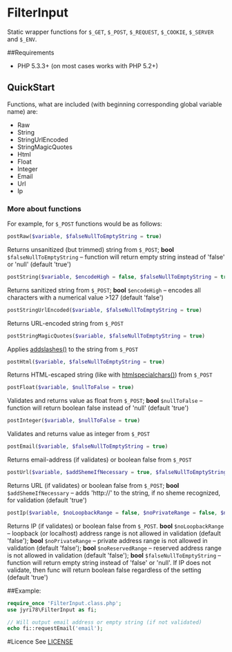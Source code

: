 # FilterInput
Static wrapper functions for `$_GET`, `$_POST`, `$_REQUEST`, `$_COOKIE`, `$_SERVER` and `$_ENV`.

##Requirements
* PHP 5.3.3+  (on most cases works with PHP 5.2+)

## QuickStart
Functions, what are included (with beginning corresponding global variable name) are:
* Raw
* String
* StringUrlEncoded
* StringMagicQuotes
* Html
* Float
* Integer
* Email
* Url
* Ip

### More about functions
For example, for `$_POST` functions would be as follows:

```php
postRaw($variable, $falseNullToEmptyString = true)
```
Returns unsanitized (but trimmed) string from `$_POST`;
**bool** `$falseNullToEmptyString` – function will return empty string instead of 'false' or 'null' (default 'true')

```php
postString($variable, $encodeHigh = false, $falseNullToEmptyString = true)
```
Returns sanitized string from `$_POST`;
**bool** `$encodeHigh` – encodes all characters with a numerical value >127 (default 'false')

```php
postStringUrlEncoded($variable, $falseNullToEmptyString = true)
```
Returns URL-encoded string from `$_POST`

```php
postStringMagicQuotes($variable, $falseNullToEmptyString = true)
```
Applies [addslashes()](http://php.net/manual/en/function.addslashes.php) to the string from `$_POST`

```php
postHtml($variable, $falseNullToEmptyString = true)
```
Returns HTML-escaped string (like with [htmlspecialchars()](http://php.net/manual/en/function.htmlspecialchars.php)) from `$_POST`

```php
postFloat($variable, $nullToFalse = true)
```
Validates and returns value as float from `$_POST`;
**bool** `$nullToFalse` – function will return boolean false instead of 'null' (default 'true')

```php
postInteger($variable, $nullToFalse = true)
```
Validates and returns value as integer from `$_POST`

```php
postEmail($variable, $falseNullToEmptyString = true)
```
Returns email-address (if validates) or boolean false from `$_POST`

```php
postUrl($variable, $addShemeIfNecessary = true, $falseNullToEmptyString = true)
```
Returns URL (if validates) or boolean false from `$_POST`;
**bool** `$addShemeIfNecessary` – adds 'http://' to the string, if no sheme recognized, for validation (default 'true')

```php
postIp($variable, $noLoopbackRange = false, $noPrivateRange = false, $noReservedRange = false, $falseNullToEmptyString = true)
```
Returns IP (if validates) or boolean false from `$_POST`.
**bool** `$noLoopbackRange` – loopback (or localhost) address range is not allowed in validation (default 'false');
**bool** `$noPrivateRange` – private address range is not allowed in validation (default 'false');
**bool** `$noReservedRange` – reserved address range is not allowed in validation (default 'false');
**bool** `$falseNullToEmptyString` – function will return empty string instead of 'false' or 'null'. If IP does not validate, then func will return boolean false regardless of the setting (default 'true')

##Example:
```php
require_once 'FilterInput.class.php';
use jyri78\FilterInput as fi;

// Will output email address or empty string (if not validated)
echo fi::requestEmail('email');
```

#Licence
See [LICENSE](LICENSE)

